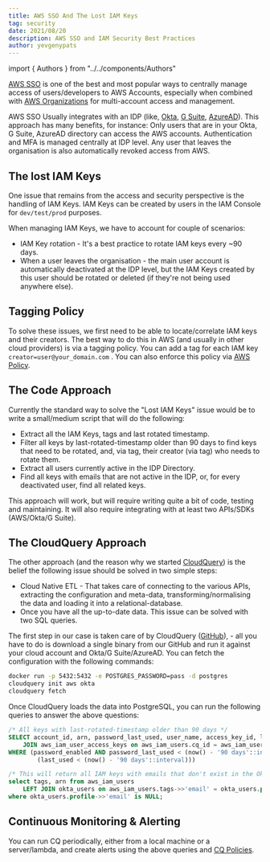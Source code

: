 ```yaml
---
title: AWS SSO And The Lost IAM Keys
tag: security
date: 2021/08/20
description: AWS SSO and IAM Security Best Practices
author: yevgenypats
---
```


import { Authors } from "../../components/Authors"

<Authors/>


[AWS SSO](https://docs.aws.amazon.com/singlesignon/latest/userguide/what-is.html) is one of the best and most popular ways to centrally manage access of users/developers to AWS Accounts, especially when combined with [AWS Organizations](https://aws.amazon.com/organizations/) for multi-account access and management.

AWS SSO Usually integrates with an IDP (like, [Okta](https://aws.amazon.com/blogs/aws/single-sign-on-between-okta-universal-directory-and-aws/), [G Suite](https://aws.amazon.com/blogs/security/how-to-use-g-suite-as-external-identity-provider-aws-sso/), [AzureAD](https://docs.microsoft.com/en-us/azure/active-directory/saas-apps/amazon-web-service-tutorial)). This approach has many benefits, for instance: Only users that are in your Okta, G Suite, AzureAD directory can access the AWS accounts. Authentication and MFA is managed centrally at IDP level. Any user that leaves the organisation is also automatically revoked access from AWS.


## The lost IAM Keys

One issue that remains from the access and security perspective is the handling of IAM Keys. IAM Keys can be created by users in the IAM Console for `dev/test/prod` purposes.

When managing IAM Keys, we have to account for couple of scenarios:

- IAM Key rotation - It's a best practice to rotate IAM keys every ~90 days.
- When a user leaves the organisation - the main user account is automatically deactivated at the IDP level, but the IAM Keys created by this user should be rotated or deleted (if they're not being used anywhere else).

## Tagging Policy

To solve these issues, we first need to be able to locate/correlate IAM keys and their creators. The best way to do this in AWS (and usually in other cloud providers) is via a tagging policy. You can add a tag for each IAM key `creator=user@your_domain.com` . You can also enforce this policy via [AWS Policy](https://docs.aws.amazon.com/organizations/latest/userguide/orgs_manage_policies_tag-policies.html).

## The Code Approach

Currently the standard way to solve the "Lost IAM Keys" issue would be to write a small/medium script that will do the following:

- Extract all the IAM Keys, tags and last rotated timestamp.
- Filter all keys by last-rotated-timestamp older than 90 days to find keys that need to be rotated, and, via tag, their creator (via tag) who needs to rotate them.
- Extract all users currently active in the IDP Directory.
- Find all keys with emails that are not active in the IDP, or, for every deactivated user, find all related keys.

This approach will work, but will require writing quite a bit of code, testing and maintaining. It will also require integrating with at least two APIs/SDKs (AWS/Okta/G Suite).

## The CloudQuery Approach

The other approach (and the reason why we started [CloudQuery](https://github.com/cloudquery/cloudquery)) is the belief the following issue should be solved in two simple steps:

- Cloud Native ETL - That takes care of connecting to the various APIs, extracting the configuration and meta-data, transforming/normalising the data and loading it into a relational-database.
- Once you have all the up-to-date data. This issue can be solved with two SQL queries.

The first step in our case is taken care of by CloudQuery ([GitHub](https://github.com/cloudquery/cloudquery)), - all you have to do is download a single binary from our GitHub and run it against your cloud account and Okta/G Suite/AzureAD. You can fetch the configuration with the following commands:

```bash
docker run -p 5432:5432 -e POSTGRES_PASSWORD=pass -d postgres
cloudquery init aws okta
cloudquery fetch
```

Once CloudQuery loads the data into PostgreSQL, you can run the following queries to answer the above questions:

```sql
/* All keys with last-rotated-timestamp older than 90 days */
SELECT account_id, arn, password_last_used, user_name, access_key_id, last_used FROM aws_iam_users
    JOIN aws_iam_user_access_keys on aws_iam_users.cq_id = aws_iam_user_access_keys.user_cq_id
WHERE (password_enabled AND password_last_used < (now() - '90 days'::interval) OR
        (last_used < (now() - '90 days'::interval)))

/* This will return all IAM keys with emails that don't exist in the Okta directory. */
select tags, arn from aws_iam_users
	LEFT JOIN okta_users on aws_iam_users.tags->>'email' = okta_users.profile->>'email'
where okta_users.profile->>'email' is NULL;
```

## Continuous Monitoring & Alerting

You can run CQ periodically, either from a local machine or a server/lambda, and create alerts using the above queries and [CQ Policies](https://www.cloudquery.io/blog/announcing-cloudquery-policies).
